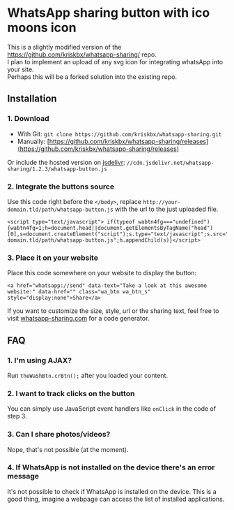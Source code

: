 # WhatsApp sharing button with ico moons icon

This is a slightly modified version of the https://github.com/kriskbx/whatsapp-sharing/ repo.  
I plan to implement an upload of any svg icon for integrating whatsApp into your site.  
Perhaps this will be a forked solution into the existing repo.

## Installation

### 1. Download

* With Git: `git clone https://github.com/kriskbx/whatsapp-sharing.git`
* Manually: [https://github.com/kriskbx/whatsapp-sharing/releases](https://github.com/kriskbx/whatsapp-sharing/releases) 

Or include the hosted version on [jsdelivr](http://www.jsdelivr.com/): `//cdn.jsdelivr.net/whatsapp-sharing/1.2.3/whatsapp-button.js`

### 2. Integrate the buttons source

Use this code right before the `</body>`, replace `http://your-domain.tld/path/whatsapp-button.js` with the url to the just uploaded file.

	<script type="text/javascript">	if(typeof wabtn4fg==="undefined")	{wabtn4fg=1;h=document.head||document.getElementsByTagName("head")[0],s=document.createElement("script");s.type="text/javascript";s.src="http://your-domain.tld/path/whatsapp-button.js";h.appendChild(s)}</script>

### 3. Place it on your website

Place this code somewhere on your website to display the button:

	<a href="whatsapp://send" data-text="Take a look at this awesome website:" data-href="" class="wa_btn wa_btn_s" style="display:none">Share</a>
	
If you want to customize the size, style, url or the sharing text, feel free to visit [whatsapp-sharing.com](http://www.whatsapp-sharing.com) for a code generator.

## FAQ

### 1. I'm using AJAX?

Run `theWaShBtn.crBtn();` after you loaded your content.

### 2. I want to track clicks on the button

You can simply use JavaScript event handlers like `onClick` in the code of step 3.

### 3. Can I share photos/videos?

Nope, that's not possible (at the moment).

### 4. If WhatsApp is not installed on the device there's an error message

It's not possible to check if WhatsApp is installed on the device. This is a good thing, imagine a webpage can access the list of installed applications.
